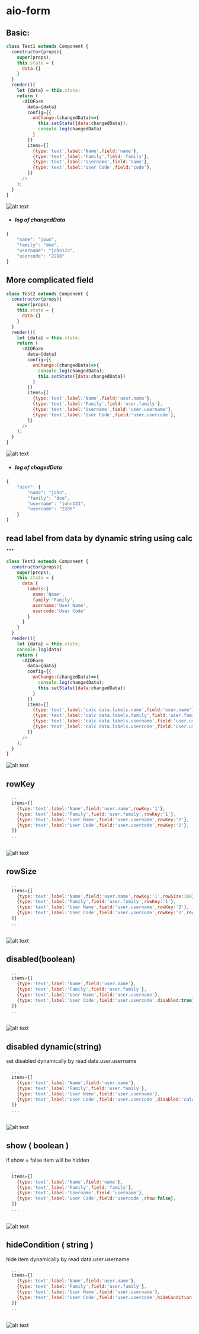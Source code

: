 # aio-form

## Basic:

```javascript
class Test1 extends Component {
  constructor(props){
    super(props);
    this.state = {
      data:{}
    }
  }
  render(){
    let {data} = this.state;
    return (
      <AIOForm
        data={data}
        config={{
          onChange:(changedData)=>{
            this.setState({data:changedData});
            console.log(changedData)
          }
        }}
        items={[
          {type:'text',label:'Name',field:'name'},
          {type:'text',label:'Family',field:'family'},
          {type:'text',label:'Username',field:'name'},
          {type:'text',label:'User Code',field:'code'},
        ]}
      />
    );
  }
}
```
![alt text](/images/basic.jpg)
- ##### log of changedData
```javascript
{
    "name": "joun",
    "family": "doe",
    "username": "john123",
    "usercode": "2288"
}
```

## More complicated field

```javascript
class Test2 extends Component {
  constructor(props){
    super(props);
    this.state = {
      data:{}
    }
  }
  render(){
    let {data} = this.state;
    return (
      <AIOForm
        data={data}
        config={{
          onChange:(changedData)=>{
            console.log(changedData);
            this.setState({data:changedData})
          }
        }}
        items={[
          {type:'text',label:'Name',field:'user.name'},
          {type:'text',label:'Family',field:'user.family'},
          {type:'text',label:'Username',field:'user.username'},
          {type:'text',label:'User Code',field:'user.usercode'},
        ]}
      />
    );
  }
}
```
![alt text](/images/basic.jpg)
- ##### log of chagedData
```javascript
{
    "user": {
        "name": "john",
        "family": "doe",
        "username": "john123",
        "usercode": "2288"
    }
}
```

## read label from data by dynamic string using calc ...

```javascript
class Test3 extends Component {
  constructor(props){
    super(props);
    this.state = {
      data:{
        labels:{
          name:'Name',
          family:'Family', 
          username:'User Name',
          usercode:'User Code'
        }
      }
    }
  }
  render(){
    let {data} = this.state;
    console.log(data)
    return (
      <AIOForm
        data={data}
        config={{
          onChange:(changedData)=>{
            console.log(changedData);
            this.setState({data:changedData})
          }
        }}
        items={[
          {type:'text',label:'calc data.labels.name',field:'user.name'},
          {type:'text',label:'calc data.labels.family',field:'user.family'},
          {type:'text',label:'calc data.labels.username',field:'user.username'},
          {type:'text',label:'calc data.labels.usercode',field:'user.usercode'},
        ]}
      />
    );
  }
}
```
![alt text](/images/readlabelfromdata.jpg)
## rowKey

```javascript
  ...
  items={[
    {type:'text',label:'Name',field:'user.name',rowKey:'1'},
    {type:'text',label:'Family',field:'user.family',rowKey:'1'},
    {type:'text',label:'User Name',field:'user.username',rowKey:'2'},
    {type:'text',label:'User Code',field:'user.usercode',rowKey:'2'},
  ]}
  ...
      
```
![alt text](/images/rowKey.jpg)

## rowSize

```javascript
  ...
  items={[
    {type:'text',label:'Name',field:'user.name',rowKey:'1',rowSize:100},
    {type:'text',label:'Family',field:'user.family',rowKey:'1'},
    {type:'text',label:'User Name',field:'user.username',rowKey:'2'},
    {type:'text',label:'User Code',field:'user.usercode',rowKey:'2',rowSize:100},
  ]}
  ...
      
```
![alt text](/images/rowSize.jpg)

## disabled(boolean)

```javascript
  ...
  items={[
    {type:'text',label:'Name',field:'user.name'},
    {type:'text',label:'Family',field:'user.family'},
    {type:'text',label:'User Name',field:'user.username'},
    {type:'text',label:'User Code',field:'user.usercode',disabled:true},
  ]}
  ...
      
```
![alt text](/images/disabled.jpg)

## disabled dynamic(string)
set disabled dynamically by read data.user.username
```javascript
  ...
  items={[
    {type:'text',label:'Name',field:'user.name'},
    {type:'text',label:'Family',field:'user.family'},
    {type:'text',label:'User Name',field:'user.username'},
    {type:'text',label:'User Code',field:'user.usercode',disabled:'calc !data.user.username'},
  ]}
  ...
      
```
![alt text](/images/disabled.gif)

## show ( boolean )
if show = false item will be hidden
```javascript
  ...
  items={[
    {type:'text',label:'Name',field:'name'},
    {type:'text',label:'Family',field:'family'},
    {type:'text',label:'Username',field:'username'},
    {type:'text',label:'User Code',field:'usercode',show:false},
  ]}
  ...
      
```
![alt text](/images/showBoolean.jpg)

## hideCondition ( string )
hide item dynamically by read data.user.username
```javascript
  ...
  items={[
    {type:'text',label:'Name',field:'user.name'},
    {type:'text',label:'Family',field:'user.family'},
    {type:'text',label:'User Name',field:'user.username'},
    {type:'text',label:'User Code',field:'user.usercode',hideCondition:'!data.user || !data.user.username'},
  ]}
  ...
      
```
![alt text](/images/showString.gif)

